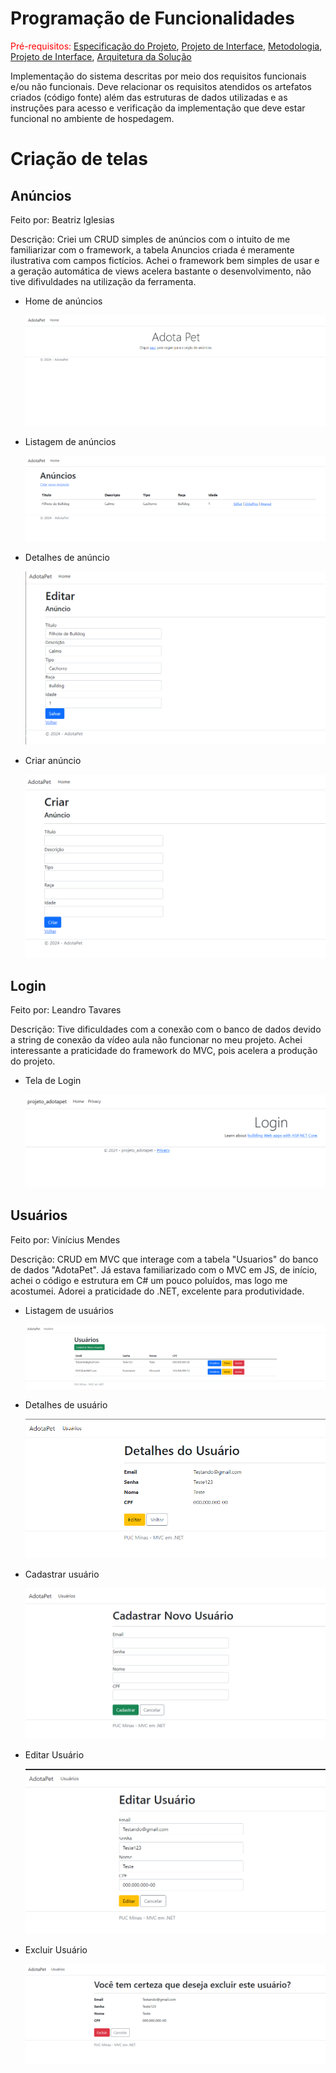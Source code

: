 # Programação de Funcionalidades

<span style="color:red">Pré-requisitos: <a href="2-Especificação do Projeto.md"> Especificação do Projeto</a></span>, <a href="3-Projeto de Interface.md"> Projeto de Interface</a>, <a href="4-Metodologia.md"> Metodologia</a>, <a href="3-Projeto de Interface.md"> Projeto de Interface</a>, <a href="5-Arquitetura da Solução.md"> Arquitetura da Solução</a>

Implementação do sistema descritas por meio dos requisitos funcionais e/ou não funcionais. Deve relacionar os requisitos atendidos os artefatos criados (código fonte) além das estruturas de dados utilizadas e as instruções para acesso e verificação da implementação que deve estar funcional no ambiente de hospedagem.

# Criação de telas

## Anúncios

Feito por: Beatriz Iglesias

Descrição: Criei um CRUD simples de anúncios com o intuito de me familiarizar com o framework, a tabela Anuncios criada é meramente ilustrativa com campos fictícios.
Achei o framework bem simples de usar e a geração automática de views acelera bastante o desenvolvimento, não tive difivuldades na utilização da ferramenta.

- Home de anúncios

  ![Diagrama ER Adota Pet](img/home-anuncios.png)

- Listagem de anúncios

  ![Diagrama ER Adota Pet](img/list-anuncios.png)

- Detalhes de anúncio

  ![Diagrama ER Adota Pet](img/editar-anuncios.png)

- Criar  anúncio

  ![Diagrama ER Adota Pet](img/criar-anuncios.png)


## Login

Feito por: Leandro Tavares

Descrição: Tive dificuldades com a conexão com o banco de dados devido a string de conexão da vídeo aula não funcionar no meu projeto. 
Achei interessante a praticidade do framework do MVC, pois acelera a produção do projeto. 

- Tela de Login

  ![Diagrama ER Adota Pet](img/tela-login.png)


## Usuários

Feito por: Vinícius Mendes

Descrição: CRUD em MVC que interage com a tabela "Usuarios" do banco de dados "AdotaPet". Já estava familiarizado com o MVC em JS, de início, achei o código e estrutura em C#
um pouco poluídos, mas logo me acostumei. Adorei a praticidade do .NET, excelente para produtividade.


- Listagem de usuários

  ![Diagrama ER Adota Pet](img/listagem-usuarios.png)

- Detalhes de usuário

  ![Diagrama ER Adota Pet](img/detalhes-usuario.png)

- Cadastrar usuário

  ![Diagrama ER Adota Pet](img/cadastrar-usuario.png)

- Editar Usuário
  
  ![Diagrama ER Adota Pet](img/editar-usuario.png)

- Excluir Usuário

  ![Diagrama ER Adota Pet](img/excluir-usuario.png)

